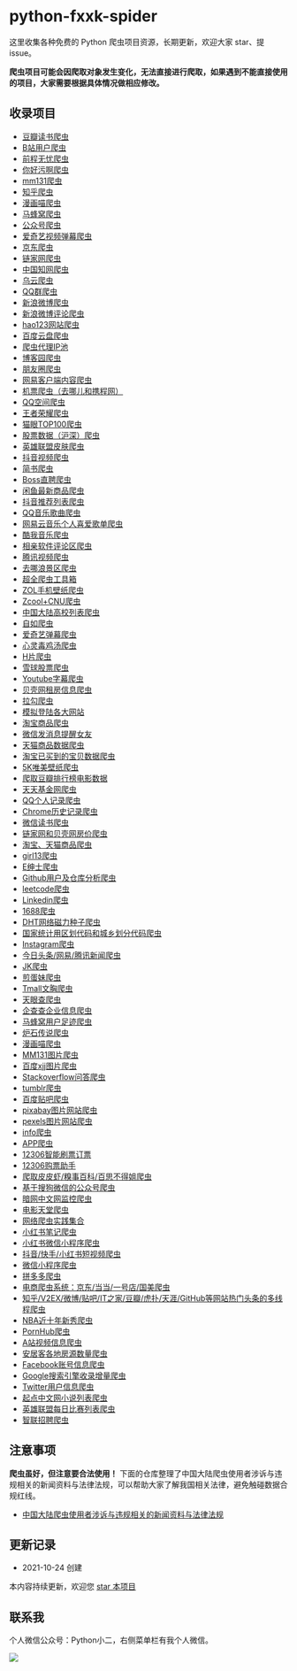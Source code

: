 # python-fxxk-spider

这里收集各种免费的 Python 爬虫项目资源，长期更新，欢迎大家 star、提 issue。

**爬虫项目可能会因爬取对象发生变化，无法直接进行爬取，如果遇到不能直接使用的项目，大家需要根据具体情况做相应修改。**

## 收录项目

* [豆瓣读书爬虫](https://github.com/lanbing510/DouBanSpider)
* [B站用户爬虫](https://github.com/airingursb/bilibili-user)
* [前程无忧爬虫](https://github.com/chenjiandongx/51job-spider)
* [你好污啊爬虫](https://github.com/sy-records/speech_spiders/tree/master/nihaowu)
* [mm131爬虫](https://github.com/qwertyuiop6/mm131)
* [知乎爬虫](https://mp.weixin.qq.com/s/WRKC9WVMMSqER0STGjIwbg)
* [漫画喵爬虫](https://github.com/miaoerduo/cartoon-cat)
* [马蜂窝爬虫](https://github.com/eternal-flame-AD/mafengwo)
* [公众号爬虫](https://mp.weixin.qq.com/s/hbZUWjob1U06ugIKojdHqw)
* [爱奇艺视频弹幕爬虫](https://mp.weixin.qq.com/s/1DDkqehBEZQdQ4JKG67GfQ)
* [京东爬虫](https://github.com/taizilongxu/scrapy_jingdong)
* [链家网爬虫](https://github.com/lanbing510/LianJiaSpider)
* [中国知网爬虫](https://github.com/yanzhou/CnkiSpider)
* [乌云爬虫](https://github.com/hanc00l/wooyun_public)
* [QQ群爬虫](https://github.com/caspartse/QQ-Groups-Spider)
* [新浪微博爬虫](https://github.com/nghuyong/WeiboSpider)
* [新浪微博评论爬虫](https://mp.weixin.qq.com/s/kLOXj6oRG_OwL19HwHc_oA)
* [hao123网站爬虫](https://github.com/simapple/spider)
* [百度云盘爬虫](https://github.com/k1995/BaiduyunSpider)
* [爬虫代理IP池](https://github.com/jhao104/proxy_pool)
* [博客园爬虫](https://github.com/Northxw/Python3_WebSpider/tree/master/01-Cnblogs)
* [朋友圈爬虫](https://github.com/Northxw/Python3_WebSpider/tree/master/05-Moments)
* [网易客户端内容爬虫](https://github.com/leyle/163spider)
* [机票爬虫（去哪儿和携程网）](https://github.com/fankcoder/findtrip)
* [QQ空间爬虫](https://github.com/LiuXingMing/QQSpider)
* [王者荣耀爬虫](https://mp.weixin.qq.com/s/Zuid_b1mEzf_qulAYtCjig)
* [猫眼TOP100爬虫](https://github.com/Northxw/Python3_WebSpider/tree/master/03-MaoYan_Top100)
* [股票数据（沪深）爬虫](https://github.com/benitoro/stockholm)
* [英雄联盟皮肤爬虫](https://mp.weixin.qq.com/s/g4CGeBBMuPQ5eob_9M345g)
* [抖音视频爬虫](https://mp.weixin.qq.com/s/DF7_b_F1iHUqPnOqYV3uYA)
* [简书爬虫](https://github.com/Northxw/Python3_WebSpider/tree/master/12-Crack_Jianshu)
* [Boss直聘爬虫](https://github.com/xianyunyh/spider_job)
* [闲鱼最新商品爬虫](https://github.com/DropsDevopsOrg/ECommerceCrawlers/tree/master/XianyuCrawler)
* [抖音推荐列表爬虫](https://github.com/cnbattle/douyin)
* [QQ音乐歌曲爬虫](https://mp.weixin.qq.com/s/EIp8kM440Bilc0uK6kCWNA)
* [网易云音乐个人喜爱歌单爬虫](https://mp.weixin.qq.com/s/ZR-8IOyz5fj2NUTmALmRpg)
* [酷我音乐爬虫](https://mp.weixin.qq.com/s/GsVi9WfIN1u8w3Z_Fy0oeQ)
* [相亲软件评论区爬虫](https://mp.weixin.qq.com/s/DjTa_n7sOWSxDGwLTKtdug)
* [腾讯视频爬虫](https://github.com/yangrq1018/vqq-douban-film)
* [去哪浪景区爬虫](https://mp.weixin.qq.com/s/E3YwBLrYXXiAylQXAzMjWw)
* [超全爬虫工具箱](https://github.com/kangvcar/InfoSpider)
* [ZOL手机壁纸爬虫](https://github.com/chenjiandongx/wallpaper)
* [Zcool+CNU爬虫](https://github.com/lonsty/scraper)
* [中国大陆高校列表爬虫](https://github.com/codeudan/crawler-china-mainland-universities)
* [自如爬虫](https://github.com/dengqiangxi/ziroom_crawler)
* [爱奇艺弹幕爬虫](https://mp.weixin.qq.com/s/1DDkqehBEZQdQ4JKG67GfQ)
* [心灵毒鸡汤爬虫](https://github.com/sy-records/speech_spiders/tree/master/chicken-soup)
* [H片爬虫](https://github.com/lonsty/xvideos-dl)
* [雪球股票爬虫](https://github.com/decaywood/XueQiuSuperSpider)
* [Youtube字幕爬虫](https://github.com/qwertyuiop6/get_youtube_subtitle)
* [贝壳网租房信息爬虫](https://www.cnblogs.com/technology178/p/11087251.html)
* [拉勾爬虫](https://github.com/JustForFunnnn/webspider)
* [模拟登陆各大网站](https://github.com/Kr1s77/awesome-python-login-model)
* [淘宝商品爬虫](https://mp.weixin.qq.com/s/q7pGNkQr7xKmnaJPkfYvuQ)
* [微信发消息提醒女友](https://github.com/shengqiangzhang/examples-of-web-crawlers/tree/master/4.%E6%AF%8F%E5%A4%A9%E4%B8%8D%E5%90%8C%E6%97%B6%E9%97%B4%E6%AE%B5%E9%80%9A%E8%BF%87%E5%BE%AE%E4%BF%A1%E5%8F%91%E6%B6%88%E6%81%AF%E6%8F%90%E9%86%92%E5%A5%B3%E5%8F%8B)
* [天猫商品数据爬虫](https://github.com/shengqiangzhang/examples-of-web-crawlers/tree/master/2.%E5%A4%A9%E7%8C%AB%E5%95%86%E5%93%81%E6%95%B0%E6%8D%AE%E7%88%AC%E8%99%AB(%E5%B7%B2%E6%A8%A1%E6%8B%9F%E7%99%BB%E5%BD%95))
* [淘宝已买到的宝贝数据爬虫](https://github.com/shengqiangzhang/examples-of-web-crawlers/tree/master/3.%E6%B7%98%E5%AE%9D%E5%B7%B2%E4%B9%B0%E5%88%B0%E7%9A%84%E5%AE%9D%E8%B4%9D%E6%95%B0%E6%8D%AE%E7%88%AC%E8%99%AB(%E5%B7%B2%E6%A8%A1%E6%8B%9F%E7%99%BB%E5%BD%95))
* [5K唯美壁纸爬虫](https://github.com/shengqiangzhang/examples-of-web-crawlers/tree/master/5.%E7%88%AC%E5%8F%965K%E5%88%86%E8%BE%A8%E7%8E%87%E8%B6%85%E6%B8%85%E5%94%AF%E7%BE%8E%E5%A3%81%E7%BA%B8)
* [爬取豆瓣排行榜电影数据](https://github.com/shengqiangzhang/examples-of-web-crawlers/tree/master/6.%E7%88%AC%E5%8F%96%E8%B1%86%E7%93%A3%E6%8E%92%E8%A1%8C%E6%A6%9C%E7%94%B5%E5%BD%B1%E6%95%B0%E6%8D%AE(%E5%90%ABGUI%E7%95%8C%E9%9D%A2%E7%89%88))
* [天天基金网爬虫](https://github.com/shengqiangzhang/examples-of-web-crawlers/tree/master/7.%E7%88%AC%E5%8F%96%E5%A4%A9%E5%A4%A9%E5%9F%BA%E9%87%91%E7%BD%91%E6%89%80%E6%9C%89%E5%9F%BA%E9%87%91%E6%95%B0%E6%8D%AE)
* [QQ个人记录爬虫](https://github.com/shengqiangzhang/examples-of-web-crawlers/tree/master/9.%E4%B8%80%E9%94%AE%E7%94%9F%E6%88%90QQ%E4%B8%AA%E4%BA%BA%E5%8E%86%E5%8F%B2%E6%8A%A5%E5%91%8A)
* [Chrome历史记录爬虫](https://github.com/shengqiangzhang/examples-of-web-crawlers/tree/master/11.%E4%B8%80%E9%94%AE%E5%88%86%E6%9E%90%E4%BD%A0%E7%9A%84%E4%B8%8A%E7%BD%91%E8%A1%8C%E4%B8%BA(web%E9%A1%B5%E9%9D%A2%E5%8F%AF%E8%A7%86%E5%8C%96))
* [微信读书爬虫](https://github.com/shengqiangzhang/examples-of-web-crawlers/tree/master/12.%E4%B8%80%E9%94%AE%E5%AF%BC%E5%87%BA%E5%BE%AE%E4%BF%A1%E8%AF%BB%E4%B9%A6%E7%9A%84%E4%B9%A6%E7%B1%8D%E5%92%8C%E7%AC%94%E8%AE%B0)
* [链家网和贝壳网房价爬虫](https://github.com/jumper2014/lianjia-beike-spider)
* [淘宝、天猫商品爬虫](https://github.com/shjia/taobao_spider)
* [girl13爬虫](https://github.com/xuelangcxy/girlCrawler)
* [E绅士爬虫](https://github.com/shuiqukeyou/E-HentaiCrawler)
* [Github用户及仓库分析爬虫](https://github.com/chenjiandongx/Github-spider)
* [leetcode爬虫](https://github.com/bonfy/leetcode)
* [Linkedin爬虫](https://github.com/LiuXingMing/LinkedinSpider)
* [1688爬虫](https://github.com/Carmenliukang/1688_crawler-image_search_products)
* [DHT网络磁力种子爬虫](https://github.com/chenjiandongx/magnet-dht)
* [国家统计用区划代码和城乡划分代码爬虫](https://github.com/dta0502/NBSPRC-spider)
* [Instagram爬虫](https://github.com/xTEddie/Scrapstagram)
* [今日头条/网易/腾讯新闻爬虫](https://github.com/lzjqsdd/NewsSpider)
* [JK爬虫](https://github.com/topiccrawler/jkcrawler)
* [煎蛋妹爬虫](https://github.com/Tony-Chiong/jandan_spider)
* [Tmall文胸爬虫](https://github.com/chenjiandongx/cup-size)
* [天眼查爬虫](https://github.com/maoyuching/tycCrawl)
* [企查查企业信息爬虫](https://github.com/zhaoboy9692/qccspider)
* [马蜂窝用户足迹爬虫](https://github.com/eternal-flame-AD/mafengwo)
* [炉石传说爬虫](https://github.com/youfou/hsdata)
* [漫画喵爬虫](https://github.com/miaoerduo/cartoon-cat)
* [MM131图片爬虫](https://github.com/qwertyuiop6/mm131)
* [百度xjj图片爬虫](https://mp.weixin.qq.com/s/xZrKdbOfHFWOOx6ygczrrA)
* [Stackoverflow问答爬虫](https://github.com/chenjiandongx/stackoverflow-spider)
* [tumblr爬虫](https://github.com/facert/tumblr_spider)
* [百度贴吧爬虫](https://github.com/ankanch/tieba-zhuaqu)
* [pixabay图片网站爬虫](https://github.com/LUCY78765580/Python-web-scraping/blob/master/pixabay.py)
* [pexels图片网站爬虫](https://www.zhihu.com/question/58151047)
* [info爬虫](https://github.com/LUCY78765580/Python-web-scraping/blob/master/BoLiBei.py)
* [APP爬虫](https://github.com/LUCY78765580/Python-web-scraping/tree/master/TouTiao)
* [12306智能刷票订票](https://github.com/testerSunshine/12306)
* [12306购票助手](https://github.com/pjialin/py12306)
* [爬取皮皮虾/糗事百科/百思不得姐爬虫](https://github.com/Jiang-Fallen/JInfoSpider)
* [基于搜狗微信的公众号爬虫](https://github.com/chyroc/WechatSogou)
* [暗网中文网监控爬虫](https://github.com/s045pd/DarkNet_ChineseTrading)
* [电影天堂爬虫](https://github.com/FWC1994/Python-Crawler)
* [网络爬虫实践集合](https://github.com/Northxw/Python3_WebSpider)
* [小红书笔记爬虫](https://github.com/OrangeySeven/RedbookSpider)
* [小红书微信小程序爬虫](https://github.com/SoneyChan7/xhs-spider)
* [抖音/快手/小红书短视频爬虫](https://github.com/sunchao199606/ksv-crawler)
* [微信小程序爬虫](https://github.com/zhangxin1982/Wechat-MiniProgram-Spider)
* [拼多多爬虫](https://github.com/SZFsir/pddSpider)
* [电商爬虫系统：京东/当当/一号店/国美爬虫]()
* [知乎/V2EX/微博/贴吧/IT之家/豆瓣/虎扑/天涯/GitHub等网站热门头条的多线程爬虫](https://github.com/zxins/hotfish)
* [NBA近十年新秀爬虫](https://github.com/Marhooo/NBA-Visualization)
* [PornHub爬虫](https://github.com/levphon/pornhubbot)
* [A站视频信息爬虫](https://github.com/ChangxingJiang/CxSpider/tree/master/spider/Acfun_Video)
* [安居客各地房源数量爬虫](https://github.com/ChangxingJiang/CxSpider/tree/master/spider/Anjuke_House_Resources_Num)
* [Facebook账号信息爬虫](https://github.com/ChangxingJiang/CxSpider/tree/master/spider/Facebook_Account_Info)
* [Google搜索引擎收录增量爬虫](https://github.com/ChangxingJiang/CxSpider/tree/master/spider/Google_Result_Num)
* [Twitter用户信息爬虫](https://github.com/ChangxingJiang/CxSpider/tree/master/spider/Twitter_Account_Info)
* [起点中文网小说列表爬虫](https://github.com/ChangxingJiang/CxSpider/tree/master/spider/Qidian_Book_Type_List)
* [英雄联盟每日比赛列表爬虫](https://github.com/ChangxingJiang/CxSpider/tree/master/spider/Wanplus_Lol_Date_List)
* [智联招聘爬虫](https://github.com/wqh0109663/JobSpiders)

## 注意事项

**爬虫虽好，但注意要合法使用！** 下面的仓库整理了中国大陆爬虫使用者涉诉与违规相关的新闻资料与法律法规，可以帮助大家了解我国相关法律，避免触碰数据合规红线。

* [中国大陆爬虫使用者涉诉与违规相关的新闻资料与法律法规](https://github.com/HiddenStrawberry/Crawler_Illegal_Cases_In_China)

## 更新记录

* 2021-10-24 创建

本内容持续更新，欢迎您 [star 本项目](https://github.com/ityard/python-fxxk-spider)

## 联系我

个人微信公众号：Python小二，右侧菜单栏有我个人微信。

![](https://github.com/ityard/python-fxxk-spider/blob/main/qrcode.jpg)
